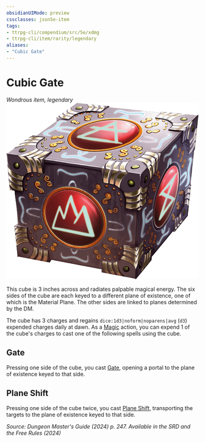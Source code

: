 ```yaml
---
obsidianUIMode: preview
cssclasses: json5e-item
tags:
- ttrpg-cli/compendium/src/5e/xdmg
- ttrpg-cli/item/rarity/legendary
aliases: 
- "Cubic Gate"
---
```

# Cubic Gate
*Wondrous item, legendary*  
![](Інструменти%20ДМ/CLI/items/img/cubic-gate.webp#right)


This cube is 3 inches across and radiates palpable magical energy. The six sides of the cube are each keyed to a different plane of existence, one of which is the Material Plane. The other sides are linked to planes determined by the DM.

The cube has 3 charges and regains `dice:1d3|noform|noparens|avg` (`d3`) expended charges daily at dawn. As a [Magic](Інструменти%20ДМ/CLI/rules/actions.md#Magic) action, you can expend 1 of the cube's charges to cast one of the following spells using the cube.

## Gate

Pressing one side of the cube, you cast [Gate](Інструменти%20ДМ/CLI/spells/gate-xphb.md), opening a portal to the plane of existence keyed to that side.

## Plane Shift

Pressing one side of the cube twice, you cast [Plane Shift](Інструменти%20ДМ/CLI/spells/plane-shift-xphb.md), transporting the targets to the plane of existence keyed to that side.

*Source: Dungeon Master's Guide (2024) p. 247. Available in the <span title='Systems Reference Document (5.2)'>SRD</span> and the Free Rules (2024)*